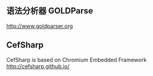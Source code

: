 ## 语法分析器 GOLDParse 
http://www.goldparser.org

## CefSharp
CefSharp is based on Chromium Embedded Framework
http://cefsharp.github.io/
